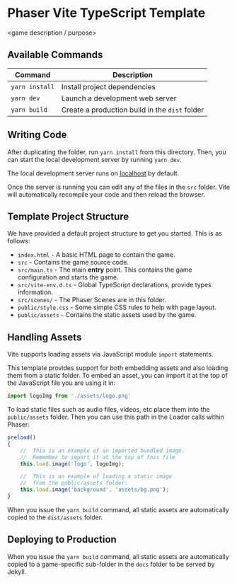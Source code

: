 # Phaser Vite TypeScript Template

<game description / purpose>

## Available Commands

| Command        | Description                                    |
|----------------|------------------------------------------------|
| `yarn install` | Install project dependencies                   |
| `yarn dev`     | Launch a development web server                |
| `yarn build`   | Create a production build in the `dist` folder |

## Writing Code

After duplicating the folder, run `yarn install` from this directory.
Then, you can start the local development server by running `yarn dev`.

The local development server runs on [localhost](http://localhost:8080) by default.

Once the server is running you can edit any of the files in the `src` folder. Vite will automatically recompile your
code and then reload the browser.

## Template Project Structure

We have provided a default project structure to get you started. This is as follows:

- `index.html` - A basic HTML page to contain the game.
- `src` - Contains the game source code.
- `src/main.ts` - The main **entry** point. This contains the game configuration and starts the game.
- `src/vite-env.d.ts` - Global TypeScript declarations, provide types information.
- `src/scenes/` - The Phaser Scenes are in this folder.
- `public/style.css` - Some simple CSS rules to help with page layout.
- `public/assets` - Contains the static assets used by the game.

## Handling Assets

Vite supports loading assets via JavaScript module `import` statements.

This template provides support for both embedding assets and also loading them from a static folder. To embed an asset,
you can import it at the top of the JavaScript file you are using it in:

```js
import logoImg from './assets/logo.png'
```

To load static files such as audio files, videos, etc place them into the `public/assets` folder. Then you can use this
path in the Loader calls within Phaser:

```js
preload()
{
    //  This is an example of an imported bundled image.
    //  Remember to import it at the top of this file
    this.load.image('logo', logoImg);

    //  This is an example of loading a static image
    //  from the public/assets folder:
    this.load.image('background', 'assets/bg.png');
}
```

When you issue the `yarn build` command, all static assets are automatically copied to the `dist/assets` folder.

## Deploying to Production

When you issue the `yarn build` command, all static assets are automatically copied to a game-specific sub-folder in the `docs` folder to be served by Jekyll.


